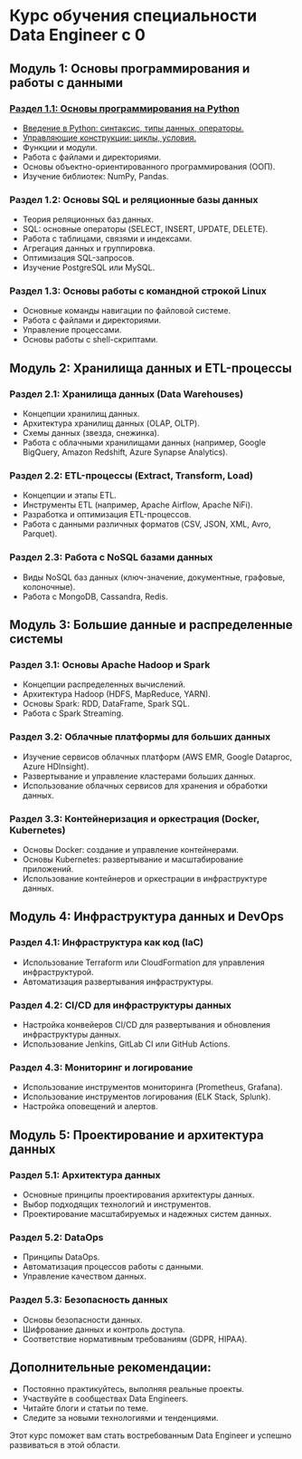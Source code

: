 # Курс обучения специальности Data Engineer с 0

## Модуль 1: Основы программирования и работы с данными

### [Раздел 1.1: Основы программирования на Python](./Основы%20программирования%20и%20работы%20с%20данными/README.md)

* [Введение в Python: синтаксис, типы данных, операторы.](./Основы%20программирования%20и%20работы%20с%20данными/1%20Введение%20в%20Python.md)
* [Управляющие конструкции: циклы, условия.](./Основы%20программирования%20и%20работы%20с%20данными/2%20Управляющие%20конструкции%20циклы,%20условия.md)
* Функции и модули.
* Работа с файлами и директориями.
* Основы объектно-ориентированного программирования (ООП).
* Изучение библиотек: NumPy, Pandas.

### Раздел 1.2: Основы SQL и реляционные базы данных

* Теория реляционных баз данных.
* SQL: основные операторы (SELECT, INSERT, UPDATE, DELETE).
* Работа с таблицами, связями и индексами.
* Агрегация данных и группировка.
* Оптимизация SQL-запросов.
* Изучение PostgreSQL или MySQL.

### Раздел 1.3: Основы работы с командной строкой Linux

* Основные команды навигации по файловой системе.
* Работа с файлами и директориями.
* Управление процессами.
* Основы работы с shell-скриптами.

## Модуль 2: Хранилища данных и ETL-процессы

### Раздел 2.1: Хранилища данных (Data Warehouses)

* Концепции хранилищ данных.
* Архитектура хранилищ данных (OLAP, OLTP).
* Схемы данных (звезда, снежинка).
* Работа с облачными хранилищами данных (например, Google BigQuery, Amazon Redshift, Azure Synapse Analytics).

### Раздел 2.2: ETL-процессы (Extract, Transform, Load)

* Концепции и этапы ETL.
* Инструменты ETL (например, Apache Airflow, Apache NiFi).
* Разработка и оптимизация ETL-процессов.
* Работа с данными различных форматов (CSV, JSON, XML, Avro, Parquet).

### Раздел 2.3: Работа с NoSQL базами данных

* Виды NoSQL баз данных (ключ-значение, документные, графовые, колоночные).
* Работа с MongoDB, Cassandra, Redis.

## Модуль 3: Большие данные и распределенные системы

### Раздел 3.1: Основы Apache Hadoop и Spark

* Концепции распределенных вычислений.
* Архитектура Hadoop (HDFS, MapReduce, YARN).
* Основы Spark: RDD, DataFrame, Spark SQL.
* Работа с Spark Streaming.

### Раздел 3.2: Облачные платформы для больших данных

* Изучение сервисов облачных платформ (AWS EMR, Google Dataproc, Azure HDInsight).
* Развертывание и управление кластерами больших данных.
* Использование облачных сервисов для хранения и обработки данных.

### Раздел 3.3: Контейнеризация и оркестрация (Docker, Kubernetes)

* Основы Docker: создание и управление контейнерами.
* Основы Kubernetes: развертывание и масштабирование приложений.
* Использование контейнеров и оркестрации в инфраструктуре данных.

## Модуль 4: Инфраструктура данных и DevOps

### Раздел 4.1: Инфраструктура как код (IaC)

* Использование Terraform или CloudFormation для управления инфраструктурой.
* Автоматизация развертывания инфраструктуры.

### Раздел 4.2: CI/CD для инфраструктуры данных

* Настройка конвейеров CI/CD для развертывания и обновления инфраструктуры данных.
* Использование Jenkins, GitLab CI или GitHub Actions.

### Раздел 4.3: Мониторинг и логирование

* Использование инструментов мониторинга (Prometheus, Grafana).
* Использование инструментов логирования (ELK Stack, Splunk).
* Настройка оповещений и алертов.

## Модуль 5: Проектирование и архитектура данных

### Раздел 5.1: Архитектура данных

* Основные принципы проектирования архитектуры данных.
* Выбор подходящих технологий и инструментов.
* Проектирование масштабируемых и надежных систем данных.

### Раздел 5.2: DataOps

* Принципы DataOps.
* Автоматизация процессов работы с данными.
* Управление качеством данных.

### Раздел 5.3: Безопасность данных

* Основы безопасности данных.
* Шифрование данных и контроль доступа.
* Соответствие нормативным требованиям (GDPR, HIPAA).

## Дополнительные рекомендации:

* Постоянно практикуйтесь, выполняя реальные проекты.
* Участвуйте в сообществах Data Engineers.
* Читайте блоги и статьи по теме.
* Следите за новыми технологиями и тенденциями.

Этот курс поможет вам стать востребованным Data Engineer и успешно развиваться в этой области.
